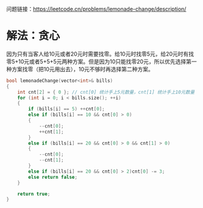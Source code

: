 问题链接：https://leetcode.cn/problems/lemonade-change/description/

# 解法：贪心

因为只有当客人给10元或者20元时需要找零。给10元时找零5元，给20元时有找零5+10元或者5+5+5元两种方案。但是因为10只能找零20元，所以优先选择第一种方案找零（把10元用出去），10元不够时再选择第二种方案。

```cpp
bool lemonadeChange(vector<int>& bills)
{
    int cnt[2] = { 0 };	// cnt[0] 统计手上5元数量，cnt[1] 统计手上10元数量
    for (int i = 0; i < bills.size(); ++i)
    {
        if (bills[i] == 5) ++cnt[0];
        else if (bills[i] == 10 && cnt[0] > 0)
        {
            --cnt[0];
            ++cnt[1];
        }
        else if (bills[i] == 20 && cnt[0] > 0 && cnt[1] > 0)
        {
            --cnt[0];
            --cnt[1];
        }
        else if (bills[i] == 20 && cnt[0] > 2)cnt[0] -= 3;
        else return false;
    }

    return true;
}
```
